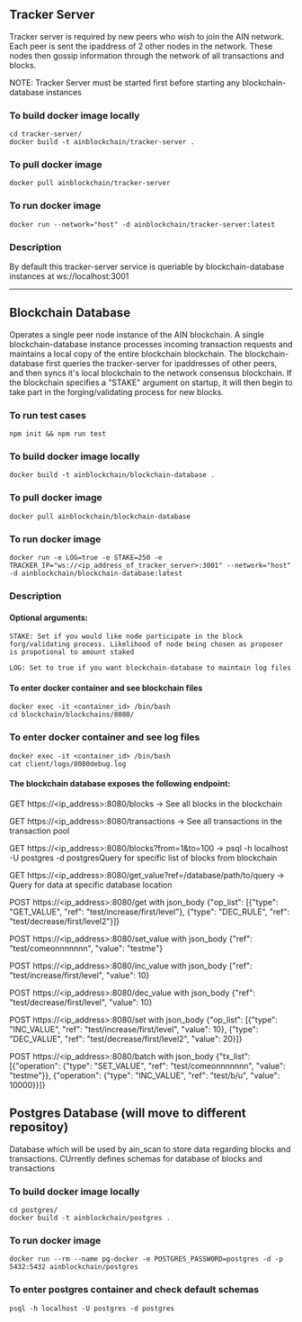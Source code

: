 ## Tracker Server

Tracker server is required by new peers who wish to join the AIN network. Each peer is sent the ipaddress of 2 other nodes in the network. These nodes then gossip information through the network of all transactions and blocks.

NOTE: Tracker Server must be started first before starting any blockchain-database instances

### To build docker image locally
	cd tracker-server/
	docker build -t ainblockchain/tracker-server .


### To pull docker image
	docker pull ainblockchain/tracker-server


### To run docker image
	docker run --network="host" -d ainblockchain/tracker-server:latest

  ### Description
By default this tracker-server service is queriable by blockchain-database instances at ws://localhost:3001

---
## Blockchain Database

Operates a single peer node instance of the AIN blockchain. A single blockchain-database instance processes incoming transaction requests and maintains a local copy of the entire blockchain blockchain. The blockchain-database first queries the tracker-server for ipaddresses of other peers, and then syncs it's local blockchain to the network consensus blockchain. If the blockchain specifies a "STAKE" argument on startup, it will then begin to take part in the forging/validating process for new blocks.



### To run test cases
	npm init && npm run test

### To build docker image locally
	docker build -t ainblockchain/blockchain-database .

### To pull docker image

	docker pull ainblockchain/blockchain-database

### To run docker image

	docker run -e LOG=true -e STAKE=250 -e TRACKER_IP="ws://<ip_address_of_tracker_server>:3001" --network="host" -d ainblockchain/blockchain-database:latest


### Description


#### Optional arguments:
  
	STAKE: Set if you would like node participate in the block forg/validating process. Likelihood of node being chosen as proposer is propotional to amount staked

	LOG: Set to true if you want blockchain-database to maintain log files



#### To enter docker container and see blockchain files

	docker exec -it <container_id> /bin/bash
	cd blockchain/blockchains/8080/


### To enter docker container and see log files

	docker exec -it <container_id> /bin/bash
	cat client/logs/8080debug.log


#### The blockchain database exposes the following endpoint:

GET https://<ip_address>:8080/blocks -> See all blocks in the blockchain

GET https://<ip_address>:8080/transactions -> See all transactions in the transaction pool

GET https://<ip_address>:8080/blocks?from=1&to=100 -> psql -h localhost -U postgres -d postgresQuery for specific list of blocks from blockchain

GET https://<ip_address>:8080/get_value?ref=/database/path/to/query -> Query for data at specific database location

POST https://<ip_address>:8080/get with json_body {"op_list": [{"type": "GET_VALUE", "ref": "test/increase/first/level"}, {"type": "DEC_RULE", "ref": "test/decrease/first/level2"}]}

POST https://<ip_address>:8080/set_value with json_body {"ref": "test/comeonnnnnnn", "value": "testme"}

POST https://<ip_address>:8080/inc_value with json_body {"ref": "test/increase/first/level", "value": 10}

POST https://<ip_address>:8080/dec_value with json_body {"ref": "test/decrease/first/level", "value": 10}

POST https://<ip_address>:8080/set with json_body {"op_list": [{"type": "INC_VALUE", "ref": "test/increase/first/level", "value": 10}, {"type": "DEC_VALUE", "ref": "test/decrease/first/level2", "value": 20}]}

POST https://<ip_address>:8080/batch with json_body {"tx_list": [{"operation": {"type": "SET_VALUE", "ref": "test/comeonnnnnnn", "value": "testme"}}, {"operation": {"type": "INC_VALUE", "ref": "test/b/u", "value": 10000}}]}



## Postgres Database (will move to different repositoy)

Database which will be used by ain_scan to store data regarding blocks and transactions. CUrrently defines schemas for database of blocks and transactions



### To build docker image locally

	cd postgres/
	docker build -t ainblockchain/postgres .

### To run docker image

	docker run --rm --name pg-docker -e POSTGRES_PASSWORD=postgres -d -p 5432:5432 ainblockchain/postgres

### To enter postgres container and check default schemas

	psql -h localhost -U postgres -d postgres
